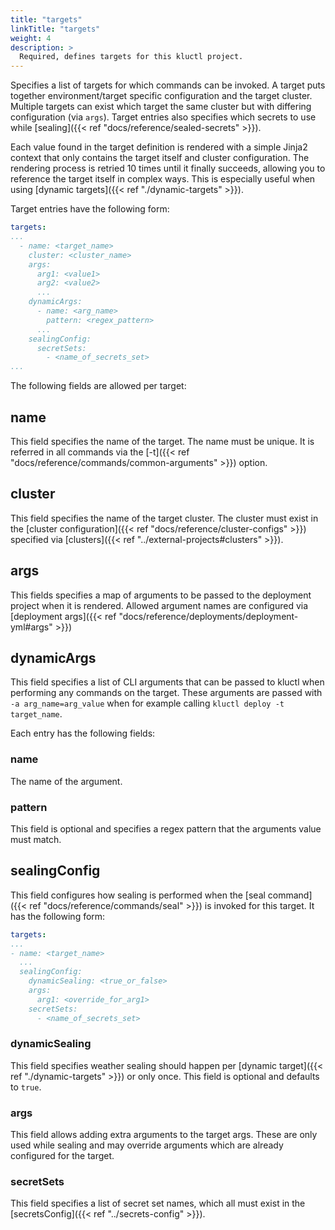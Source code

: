 ```yaml
---
title: "targets"
linkTitle: "targets"
weight: 4
description: >
  Required, defines targets for this kluctl project.
---
```


Specifies a list of targets for which commands can be invoked. A target puts together environment/target specific
configuration and the target cluster. Multiple targets can exist which target the same cluster but with differing
configuration (via `args`). Target entries also specifies which secrets to use while [sealing]({{< ref "docs/reference/sealed-secrets" >}}).

Each value found in the target definition is rendered with a simple Jinja2 context that only contains the target itself
and cluster configuration. The rendering process is retried 10 times until it finally succeeds, allowing you to reference
the target itself in complex ways. This is especially useful when using [dynamic targets]({{< ref "./dynamic-targets" >}}).

Target entries have the following form:
```yaml
targets:
...
  - name: <target_name>
    cluster: <cluster_name>
    args:
      arg1: <value1>
      arg2: <value2>
      ...
    dynamicArgs:
      - name: <arg_name>
        pattern: <regex_pattern>
      ...
    sealingConfig:
      secretSets:
        - <name_of_secrets_set>
...
```

The following fields are allowed per target:

## name
This field specifies the name of the target. The name must be unique. It is referred in all commands via the
[-t]({{< ref "docs/reference/commands/common-arguments" >}}) option.

## cluster
This field specifies the name of the target cluster. The cluster must exist in the [cluster configuration]({{< ref "docs/reference/cluster-configs" >}})
specified via [clusters]({{< ref "../external-projects#clusters" >}}).

## args
This fields specifies a map of arguments to be passed to the deployment project when it is rendered. Allowed argument names
are configured via [deployment args]({{< ref "docs/reference/deployments/deployment-yml#args" >}})

## dynamicArgs
This field specifies a list of CLI arguments that can be passed to kluctl when performing any commands on the target. These
arguments are passed with `-a arg_name=arg_value` when for example calling `kluctl deploy -t target_name`.

Each entry has the following fields:

### name
The name of the argument.

### pattern
This field is optional and specifies a regex pattern that the arguments value must match.

## sealingConfig
This field configures how sealing is performed when the [seal command] ({{< ref "docs/reference/commands/seal" >}}) is invoked for this target.
It has the following form:

```yaml
targets:
...
- name: <target_name>
  ...
  sealingConfig:
    dynamicSealing: <true_or_false>
    args:
      arg1: <override_for_arg1>
    secretSets:
      - <name_of_secrets_set>
```

### dynamicSealing
This field specifies weather sealing should happen per [dynamic target]({{< ref "./dynamic-targets" >}}) or only once. This
field is optional and defaults to `true`.

### args
This field allows adding extra arguments to the target args. These are only used while sealing and may override
arguments which are already configured for the target.

### secretSets
This field specifies a list of secret set names, which all must exist in the [secretsConfig]({{< ref "../secrets-config" >}}).
